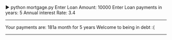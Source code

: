 ▶ python mortgage.py
Enter Loan Amount: 10000
Enter Loan payments in years: 5
Annual interest Rate: 3.4



****************************************
Your payments are: 181a month for 5 years
Welcome to being in debt :(
****************************************